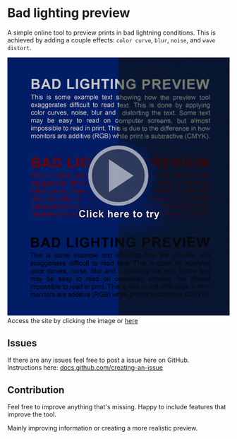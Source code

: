 # Bad lighting preview
A simple online tool to preview prints in bad lightning conditions. This is achieved by adding a couple effects: `color curve`, `blur`, `noise`, and `wave distort`.  

[![](example.png)](https://jesper-hustad.github.io/bad-light-preview/)
Access the site by clicking the image or [here](https://jesper-hustad.github.io/bad-light-preview/)

## Issues
If there are any issues feel free to post a issue here on GitHub.  
Instructions here: [docs.github.com/creating-an-issue](https://docs.github.com/en/issues/tracking-your-work-with-issues/creating-an-issue)  

## Contribution
Feel free to improve anything that's missing. Happy to include features that improve the tool.  

Mainly improving information or creating a more realistic preview.

